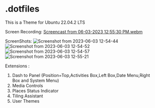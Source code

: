 # .dotfiles

This is a Theme for Ubuntu 22.04.2 LTS

Screen Recording:
[Screencast from 06-03-2023 12:55:30 PM.webm](https://github.com/robbsbro69/.dotfiles/assets/135323392/a9c76522-62fd-4216-b883-93f7ad05d6ff)


ScreenShots:
![Screenshot from 2023-06-03 12-54-44](https://github.com/robbsbro69/.dotfiles/assets/135323392/5580e81d-4a83-42b5-97a2-7178058d63b3)
![Screenshot from 2023-06-03 12-54-52](https://github.com/robbsbro69/.dotfiles/assets/135323392/e6a75b1e-e096-4731-9158-787a8dd4af54)
![Screenshot from 2023-06-03 12-54-57](https://github.com/robbsbro69/.dotfiles/assets/135323392/4a3c6081-ec38-4b54-81d7-44b9612ae7bc)
![Screenshot from 2023-06-03 12-55-21](https://github.com/robbsbro69/.dotfiles/assets/135323392/cfdf2c14-cfa8-4fd3-a416-be7a96a98129)

Extensions :
  1) Dash to Panel (Position=Top,Activities Box,Left Box,Date Menu,Right Box and System Menu)
  2) Media Controls
  3) Places Status Indicator
  4) Tiling Assistant
  5) User Themes
 
 
  
